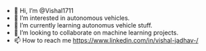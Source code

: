 - 👋 Hi, I’m @Vishal1711
- 👀 I’m interested in autonomous vehicles.
- 🌱 I’m currently learning autonomus vehicle stuff.
- 💞️ I’m looking to collaborate on machine learning projects.
- 📫 How to reach me https://www.linkedin.com/in/vishal-jadhav-/

<!---
Vishal1711/Vishal1711 is a ✨ special ✨ repository because its `README.md` (this file) appears on your GitHub profile.
You can click the Preview link to take a look at your changes.
--->
